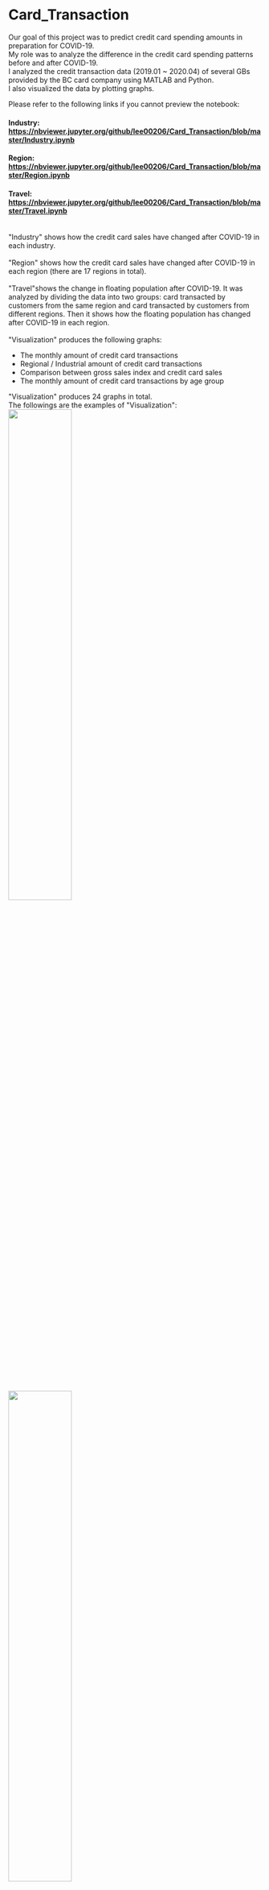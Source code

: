 # Card_Transaction

Our goal of this project was to predict credit card spending amounts in preparation for COVID-19.<br>
My role was to analyze the difference in the credit card spending patterns before and after COVID-19.<br>
I analyzed the credit transaction data (2019.01 ~ 2020.04) of several GBs provided by the BC card company using MATLAB and Python.<br> 
I also visualized the data by plotting graphs. 

Please refer to the following links if you cannot preview the notebook:<br>
#### Industry: https://nbviewer.jupyter.org/github/lee00206/Card_Transaction/blob/master/Industry.ipynb<br>
#### Region: https://nbviewer.jupyter.org/github/lee00206/Card_Transaction/blob/master/Region.ipynb<br>
#### Travel: https://nbviewer.jupyter.org/github/lee00206/Card_Transaction/blob/master/Travel.ipynb<br><br>

"Industry" shows how the credit card sales have changed after COVID-19 in each industry.<br><br>
"Region" shows how the credit card sales have changed after COVID-19 in each region (there are 17 regions in total).<br><br>
"Travel"shows the change in floating population after COVID-19. It was analyzed by dividing the data into two groups: card transacted by customers from the same region and card transacted by customers from different regions.
Then it shows how the floating population has changed after COVID-19 in each region.<br><br>
"Visualization" produces the following graphs:<br>
+ The monthly amount of credit card transactions<br>
+ Regional / Industrial amount of credit card transactions<br>
+ Comparison between gross sales index and credit card sales<br>
+ The monthly amount of credit card transactions by age group<br>

"Visualization" produces 24 graphs in total.<br>
The followings are the examples of "Visualization":<br>
<img src = "https://user-images.githubusercontent.com/43057046/106250649-48eb7780-6257-11eb-97c0-4beb5cae87b7.jpg" width = "50%" height="50%"></img>
<img src = "https://user-images.githubusercontent.com/43057046/106250657-4b4dd180-6257-11eb-8bb7-de38608428b5.jpg" width = "50%" height="50%"></img>
<img src = "https://user-images.githubusercontent.com/43057046/106250661-4be66800-6257-11eb-81b1-664f713f38b5.jpg" width = "50%" height="50%"></img>
<img src = "https://user-images.githubusercontent.com/43057046/106250664-4c7efe80-6257-11eb-82b7-4a565a1751a1.jpg" width = "50%" height="50%"></img>
